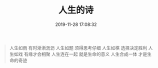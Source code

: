﻿---
title: 人生的诗
date: 2019-11-28 17:08:32
tags:
---
>人生如雨
有时淅淅沥沥
人生如题
须得思考仔细
人生如棋
选择决定胜利
人生如戏
有缘才会相聚
人生连在一起
就是生命的意义
人生合成一体
才是生命的奇迹